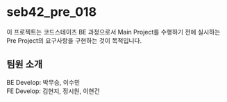 # seb42_pre_018

이 프로젝트는 코드스테이츠 BE 과정으로서 Main Project를 수행하기 전에 실시하는 Pre Project의 요구사항을 구현하는 것이 목적입니다.<br/>
## 팀원 소개
BE Develop: 박무승, 이수민<br/>
FE Develop: 김현지, 정시원, 이현건
